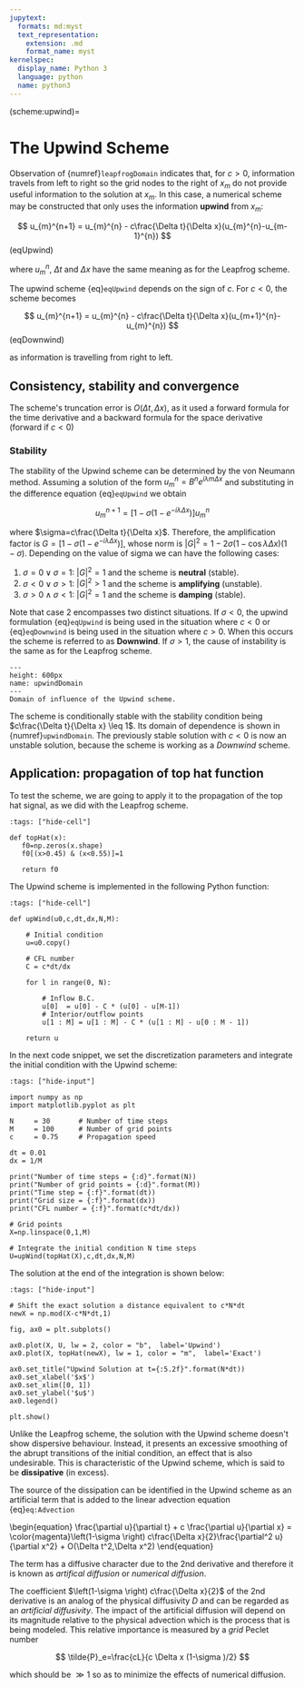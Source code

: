 ```yaml
---
jupytext:
  formats: md:myst
  text_representation:
    extension: .md
    format_name: myst
kernelspec:
  display_name: Python 3
  language: python
  name: python3
---
```

(scheme:upwind)=
# The Upwind Scheme

Observation of {numref}`leapfrogDomain` indicates that, for $c>0$, information travels from left to right so the grid nodes to the right of $x_m$ do not provide useful information to the solution at $x_m$. In this case, a numerical scheme may be constructed that only uses the information **upwind** from $x_m$:

$$
   u_{m}^{n+1} = u_{m}^{n} - c\frac{\Delta t}{\Delta x}(u_{m}^{n}-u_{m-1}^{n})
$$ (eqUpwind)

where $u_{m}^{n}$, $\Delta t$ and $\Delta x$ have the same meaning as for the Leapfrog scheme.

The upwind scheme {eq}`eqUpwind` depends on the sign of $c$. For $c<0$, the scheme becomes

$$
   u_{m}^{n+1} = u_{m}^{n} - c\frac{\Delta t}{\Delta x}(u_{m+1}^{n}-u_{m}^{n})
$$ (eqDownwind)

as information is travelling from right to left.

## Consistency, stability and convergence
The scheme's truncation error is $O(\Delta t,\Delta x)$, as it used a forward formula for the time derivative and a backward formula for the space derivative (forward if $c<0$) 

### Stability

The stability of the Upwind scheme can be determined by the von Neumann method. Assuming a solution of the form $u_m^n=B^n e^{i\lambda m\Delta x}$ and substituting in the difference equation {eq}`eqUpwind` we obtain

$$
	u_m^{n+1}=\left[1-\sigma \left(1-e^{-i\lambda \Delta x}\right)\right]u_m^n
$$

where $\sigma=c\frac{\Delta t}{\Delta x}$. Therefore, the amplification factor is $G=\left[1-\sigma \left(1-e^{-i\lambda \Delta x}\right)\right]$, whose norm is $|G|^2=1-2\sigma\left(1-\cos\lambda\Delta x\right)\left(1-\sigma\right)$. Depending on the value of sigma we can have the following cases:
1. $\sigma=0 \lor \sigma=1$: $|G|^2=1$ and the scheme is **neutral** (stable).
2. $\sigma<0 \lor \sigma>1$: $|G|^2>1$ and the scheme is **amplifying** (unstable).
3. $\sigma>0 \land \sigma<1$: $|G|^2=1$ and the scheme is **damping** (stable).

Note that case 2 encompasses two distinct situations. If $\sigma < 0$, the upwind formulation {eq}`eqUpwind` is being used in the situation where $c<0$ or {eq}`eqDownwind` is being used in the situation where $c>0$. When this occurs the scheme is referred to as **Downwind**. If $\sigma > 1$, the cause of instability is the same as for the Leapfrog scheme. 

```{figure} Upwind_Domain.png
---
height: 600px
name: upwindDomain
---
Domain of influence of the Upwind scheme. 
```
The scheme is conditionally stable with the stability condition being $c\frac{\Delta t}{\Delta x} \leq 1$. Its domain of dependence is shown in {numref}`upwindDomain`. The previously stable solution with $c<0$ is now an unstable solution, because the scheme is working as a *Downwind* scheme.

## Application: propagation of top hat function

To test the scheme, we are going to apply it to the propagation of the top hat signal, as we did with the Leapfrog scheme. 

```{code-cell} ipython3
:tags: ["hide-cell"]

def topHat(x):
   f0=np.zeros(x.shape)
   f0[(x>0.45) & (x<0.55)]=1

   return f0
```

The Upwind scheme is implemented in the following Python function:

```{code-cell} ipython3
:tags: ["hide-cell"]

def upWind(u0,c,dt,dx,N,M):
    
    # Initial condition
    u=u0.copy()

    # CFL number
    C = c*dt/dx

    for l in range(0, N):
        
        # Inflow B.C.
        u[0]  = u[0] - C * (u[0] - u[M-1]) 
        # Interior/outflow points
        u[1 : M] = u[1 : M] - C * (u[1 : M] - u[0 : M - 1]) 
    
    return u
```

In the next code snippet, we set the discretization parameters and integrate the initial condition with the Upwind scheme:

```{code-cell} ipython3
:tags: ["hide-input"]

import numpy as np
import matplotlib.pyplot as plt

N     = 30       # Number of time steps
M     = 100      # Number of grid points
c     = 0.75     # Propagation speed

dt = 0.01
dx = 1/M

print("Number of time steps = {:d}".format(N))
print("Number of grid points = {:d}".format(M))
print("Time step = {:f}".format(dt))
print("Grid size = {:f}".format(dx))
print("CFL number = {:f}".format(c*dt/dx))

# Grid points
X=np.linspace(0,1,M)

# Integrate the initial condition N time steps
U=upWind(topHat(X),c,dt,dx,N,M)

```

The solution at the end of the integration is shown below:

```{code-cell} ipython3
:tags: ["hide-input"]

# Shift the exact solution a distance equivalent to c*N*dt
newX = np.mod(X-c*N*dt,1)

fig, ax0 = plt.subplots()

ax0.plot(X, U, lw = 2, color = "b",  label='Upwind')
ax0.plot(X, topHat(newX), lw = 1, color = "m",  label='Exact')

ax0.set_title("Upwind Solution at t={:5.2f}".format(N*dt))
ax0.set_xlabel('$x$')
ax0.set_xlim([0, 1])
ax0.set_ylabel('$u$')
ax0.legend()

plt.show()

```

Unlike the Leapfrog scheme, the solution with the Upwind scheme doesn't show dispersive behaviour. Instead, it presents an excessive smoothing of the abrupt transitions of the initial condition, an effect that is also undesirable. This is characteristic of the Upwind scheme, which is said to be **dissipative** (in excess).

The source of the dissipation can be identified in the Upwind scheme as an artificial term that is added to the linear advection equation {eq}`eq:Advection`

\begin{equation}
	\frac{\partial u}{\partial t} + c  \frac{\partial u}{\partial x} = \color{magenta}\left(1-\sigma \right) c\frac{\Delta x}{2}\frac{\partial^2 u}{\partial x^2} + O(\Delta t^2,\Delta x^2)
\end{equation}

The term has a diffusive character due to the 2nd derivative and therefore it is known as *artifical diffusion* or *numerical diffusion*. 

The coefficient $\left(1-\sigma \right) c\frac{\Delta x}{2}$ of the 2nd derivative is an analog of the physical diffusivity $D$ and can be regarded as an *artificial diffusivity*. 
The impact of the artificial diffusion will depend on its magnitude relative to the physical advection which is the process that is being modeled. This relative importance is measured by a *grid* Peclet number

$$
	\tilde{P}_e=\frac{cL}{c \Delta x (1-\sigma )/2}
$$ 

which should be $\gg1$ so as to minimize the effects of numerical diffusion.



